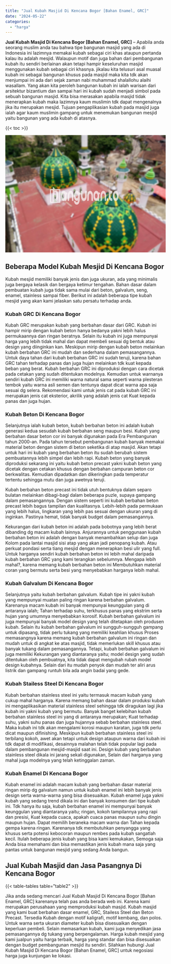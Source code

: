 ```yaml
---
title: "Jual Kubah Masjid Di Kencana Bogor [Bahan Enamel, GRC]"
date: "2024-05-22"
categories: 
  - "harga"
---
```


**Jual Kubah Masjid Di Kencana Bogor \[Bahan Enamel, GRC\]** – Apabila anda seorang muslim anda tau bahwa tipe bangunan masjid yang ada di Indonesia ini lazimnya memakai kubah sebagai ciri khas ataupun pertanda kalau itu adalah mesjid. Walaupun motif dan juga bahan dari pembangunan kubah itu sendiri berlainan akan tetapi hampir keseluruhan masjid menggunakan kubah sebagai ciri khasnya. jikalau kita telusuri asal muasal kubah ini sebagai bangunan khusus pada masjid maka kita tdk akan menjumpai ini ada dari sejak zaman nabi muhammad shalallohu alaihi wasallam. Yang akan kita peroleh bangunan kubah ini ialah warisan dari arsitektur bizantium dan sampai hari ini kubah sudah menjadi simbol pada sebuah bangunan masjid. Kita bisa merasakan apabila masjid tidak menerapkan kubah maka lazimnya kaum muslimin tdk dapat mengenalnya jika itu merupakan mesjid. Tujuan pengaplikasian kubah pada masjid juga ialah agar kaum muslimin gampang untuk menemukan bangunan mesjid yaitu bangunan yang ada kubah di atasnya.

{{< toc >}}

![Jual Kubah Masjid Di Kencana Bogor [Bahan Enamel, GRC]](/images/jual-kubah-masjid-28.png)

## Beberapa Model Kubah Mesjid Di Kencana Bogor

Kubah mesjid memiliki banyak jenis dan juga ukuran, ada yang minimalis juga bergaya kelasik dan bergaya ketimur tengahan. Bahan dasar dalam pembuatan kubah juga tidak sama mulai dari beton, galvalum, seng, enamel, stainless sampai fiber. Berikut ini adalah beberapa tipe kubah mesjid yang akan kami jelaskan satu persatu terhadap anda.

### Kubah GRC Di Kencana Bogor

Kubah GRC merupakan kubah yang berbahan dasar dari GRC. Kubah ini hampir mirip dengan kubah beton hanya bedanya yakni lebih halus permukaannya dan ringan beratnya. Selain itu kubah ini juga mempunyai harga yang lebih tidak mahal dan dapat membeli sesuai dg bentuk atau design yang diinginkan kan. Meskipun mirip dengan kubah beton melainkan kubah berbahan GRC ini mudah dan sederhana dalam pemasangannya. Untuk daya tahan dari kubah berbahan GRC ini sudah teruji, karena bahan GRC tahan terhadap panas dan juga hujan melainkan tdk kuat kepada beban yang berat. Kubah berbahan GRC ini diproduksi dengan cara dicetak pada cetakan yang sudah ditentukan modelnya. Kemudian untuk warnanya sendiri kubah GRC ini memiliki warna natural sama seperti warna plesteran tembok yaitu warna asli semen dan tentunya dapat dicat warna apa saja sesuai dg selera. Rekomendasi kami untuk jenis cat pada kubah GRC ini merupakan jenis cat eksterior, akrilik yang adalah jenis cat Kuat kepada panas dan juga hujan.

### Kubah Beton Di Kencana Bogor

Selanjutnya ialah kubah beton, kubah berbahan beton ini adalah kubah generasi kedua sesudah kubah berbahan seng maupun besi. Kubah yang berbahan dasar beton cor ini banyak digunakan pada Era Pembangunan tahun 2000-an. Pada tahun tersebut pembangunan kubah banyak memakai material beton dengan sistem di beton seketika di atap masjid. Akan tetapi untuk hari ini kubah yang berbahan beton itu sudah berubah sistem pembuatannya lebih simpel dan lebih rapi. Kubah beton yang banyak diproduksi sekarang ini yaitu kubah beton precast yakni kubah beton yang dicetak dengan cetakan khusus dengan berbahan campuran beton cor berkwalitas. Kemudian dipadatkan dan dikeringkan pada temperatur tertentu sehingga mutu dan juga awetnya teruji.

Kubah berbahan beton precast ini tidak utuh bentuknya dalam separo bulatan melainkan dibagi-bagi dalam beberapa puzle, supaya gampang dalam pemasangannya. Dengan sistem seperti ini kubah berbahan beton precast lebih bagus tampilan dan kualitasnya. Lebih-lebih pada permukaan yang lebih halus, lingkaran yang lebih pas sesuai dengan ukuran yang di inginkan. Pastinya hemat, tidak banyak budget dalam pemasangannya.

Kekurangan dari kubah beton ini adalah pada bobotnya yang lebih berat dibanding dg macam kubah lainnya. Anjurannya untuk penggunaan kubah berbahan beton ini adalah dengan banyak menambahkan selup dan juga Kolom pada lantai masjid sisi atap yang akan jadi penopang kubah. Atau perkuat pondasi serta tiang mesjid dengan menerapkan besi ulir yang full. Untuk harganya sendiri kubah berbahan beton ini lebih mahal daripada kubah berbahan GRC yang kami terangkan sebelumnya. Mengapa lebih mahal?, karena memang kubah berbahan beton ini Membutuhkan material coran yang bermutu serta besi yang menyebabkan harganya lebih mahal.

### Kubah Galvalum Di Kencana Bogor

Selanjutnya yaitu kubah berbahan galvalum. Kubah tipe ini yakni kubah yang mempunyai muatan paling ringan karena berbahan galvalum. Karenanya macam kubah ini banyak mempunyai keunggulan yang di antaranya ialah; Tahan terhadap suhu, terkhusus panas yang ekstrim serta hujan yang umumnya menyebabkan korosif. Kubah berbahan galvalum ini juga mempunyai banyak model design yang telah ditetapkan oleh produsen kubah. Selain itu kubah berbahan galvalum ini sungguh-sungguh gampang untuk dipasang, tidak perlu tukang yang memiliki keahlian khusus Proses memasangnya karena memang kubah berbahan galvalum ini ringan dan mudah untuk di angkat ke atas masjid, tidak memerlukan skill khusus atau banyak tukang dalam pemasangannya. Tetapi, kubah berbahan galvalum ini juga memiliki Kekurangan yang diantaranya yaitu; model design yang sudah ditentukan oleh pembuatnya, kita tidak dapat mengubah rubah model design kubahnya. Selain dari itu mudah penyok dan mudah ter aliri arus listrik dan gampang runtuh bila ada angin badai yang gede.

### Kubah Stailess Steel Di Kencana Bogor

Kubah berbahan stainless steel ini yaitu termasuk macam kubah yang cukup mahal harganya. Karena memang bahan dasar dalam produksi kubah ini mengaplikasikan material stainless steel sehingga tdk diragukan lagi jika kubah ini yakni kubah yang bermutu. Banyak banget kelebihan kubah berbahan stainless steel ini yang di antaranya merupakan; Kuat terhadap suhu, yakni suhu panas dan juga hujannya sebab berbahan stainless steel. Maka kubah ini tdk akan mengalami korosi maupun karatan, juga tdk perlu dicat maupun difinishing. Meskipun kubah berbahan stainless steel ini terbilang kokoh, awet akan tetapi untuk design ataupun warna dari kubah ini tdk dapat di modifikasi, desainnya malahan telah tidak popular lagi pada dalam pembangunan mesjid-masjid saat ini. Design kubah yang berbahan stainless steel dikala ini jarang sekali digunakan, Selain dari harganya yang mahal juga modelnya yang telah ketinggalan zaman.

### Kubah Enamel Di Kencana Bogor

Kubah enamel ini adalah macam kubah yang berbahan dasar material ringan mirip dg galvalum namun untuk kubah enamel ini lebih banyak jenis design serta warna-warna yang bisa disesuaikan. Kubah enamel juga yakni kubah yang sedang trend dikala ini dan banyak konsumen dari tipe kubah ini. Tdk hanya itu saja, kubah berbahan enamel ini mempunyai banyak keunggulan yang diantaranya yaitu; ringan, kokoh tampilannya yang rapi dan presisi, Kuat kepada cuaca, apakah cuaca panas maupun suhu dingin maupun hujan. Dapat memilih beraneka macam warna dan Tahan kepada gempa karena ringan. Karenanya tdk membutuhkan penyangga yang khusus serta potensi kebocoran maupun rembes pada kubah sangatlah kecil. Itulah beberapa jenis kubah yang bisa kami kemukakan, Semoga saja Anda bisa memahami dan bisa memastikan jenis kubah mana saja yang pantas untuk bangunan mesjid yang sedang Anda bangun.

## Jual Kubah Masjid dan Jasa Pasangnya Di Kencana Bogor

{{< table-tables table="table2" >}}

Jika anda sedang mencari Jual Kubah Masjid Di Kencana Bogor \[Bahan Enamel, GRC\] karenanya telah pas anda berada web ini. Karena kami merupakan perusahaan yang memproduksi kubah masjid. Kubah masjid yang kami buat berbahan dasar enamel, GRC, Stailess Steel dan Beton Precast. Tersedia Kubah dengan motif kaligrafi, motif kembang, dan polos. Untuk warna serta ukuran diameter kubah bisa disesuaikan dengan keperluan pembeli. Selain memasarkan kubah, kami juga menyedikan jasa pemasangannya dg tukang yang berpengalaman. Harga kubah mesjid yang kami jualpun yaitu harga terbaik, harga yang standar dan bisa disesuaikan dengan budget pembangunan mesjid itu sendiri. Silahkan hubungi Jual Kubah Masjid Di Kencana Bogor \[Bahan Enamel, GRC\] untuk negosiasi harga juga kunjungan ke lokasi.
